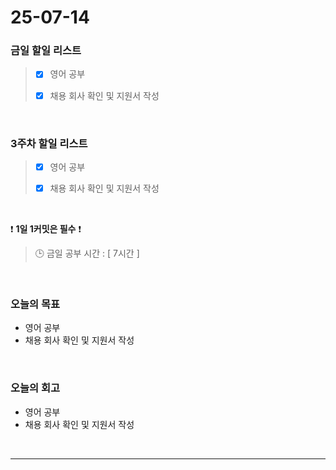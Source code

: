 # 25-07-14

### 금일 할일 리스트
> - [x] 영어 공부
>
> - [x] 채용 회사 확인 및 지원서 작성

<br/>

### 3주차 할일 리스트
> - [x] 영어 공부
>
> - [x] 채용 회사 확인 및 지원서 작성

<br/>

❗ **1일 1커밋은 필수** ❗

> 🕒 금일 공부 시간 : [ 7시간 ]

<br/>

### 오늘의 목표
- 영어 공부
- 채용 회사 확인 및 지원서 작성

<br>

### 오늘의 회고
- 영어 공부
- 채용 회사 확인 및 지원서 작성


<br/>

---
